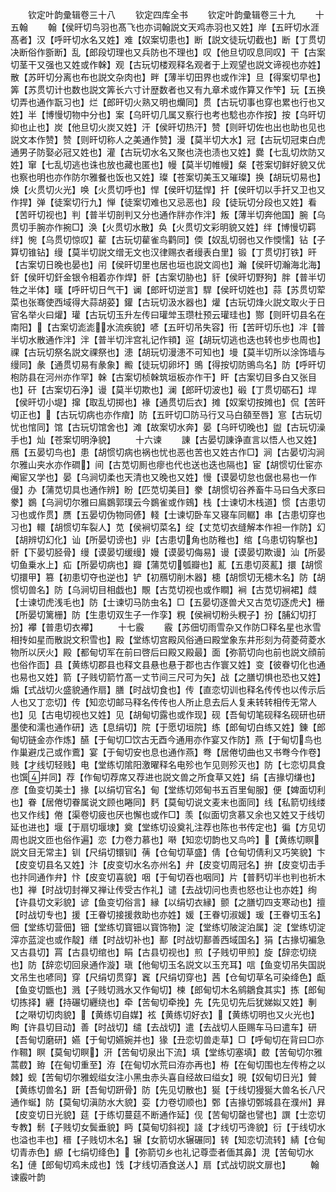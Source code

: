 <!-- { "loadSidebar": true } -->

　　钦定叶韵彚辑卷三十八
　　钦定四库全书
　　钦定叶韵彚辑卷三十九
　　十五翰
　　翰【侯旰切鸟羽也髙飞也亦词翰説文天鸡赤羽也又姓】岸【五旰切水涯髙者】汉【呼旰切水名又姓】难【奴案切患也】断【説文徒玩切截也】断【丁贯切决断俗作斵断】乱【郎段切理也又兵防也不理也】叹【他旦切叹息同叹】干【古案切茎干又强也又姓或作榦】观【古玩切楼观释名观者于上观望也説文谛视也亦姓】散【苏旰切分离也布也説文杂肉也】畔【薄半切田界也或作泮】旦【得案切早也】筭【苏贯切计也数也説文筭长六寸计歴数者也又有九章术或作算又作笇】玩【五换切弄也通作翫习也】烂【郎旰切火熟又明也爤同】贯【古玩切事也穿也累也行也又姓】半【博慢切物中分也】案【乌旰切几属又察行也考也騐也亦作按】按【乌旰切抑也止也】炭【他旦切火炭又姓】汗【侯旰切热汗】赞【则旰切佐也出也助也见也説文本作赞】赞【则旰切称人之美通作赞】漫【莫半切大水】冠【古玩切冠束白虎通男子防娶必冠又姓也】灌【古玩切水名又聚也浇也渍也又姓】爨【七乱切炊防又姓】窜【七乱切逃也诛也放也藏也匿也】幔【莫半切帷幔】粲【苍案切鲜好貌又优也察也明也亦作防尔雅餐也饭也又姓】璨【苍案切美玉又璀璨】换【胡玩切易也】焕【火贯切火光】唤【火贯切呼也】悍【侯旰切猛悍】扞【侯旰切以手扞又卫也又作捍】弹【徒案切行九】惮【徒案切难也又忌恶也】段【徒玩切分段也又姓】看【苦旰切视也】判【普半切剖判又分也通作牉亦作泮】叛【薄半切奔他国】腕【乌贯切手腕亦作捥□】涣【火贯切水散】奂【火贯切文彩明貌又姓】绊【博慢切羁绊】惋【乌贯切惊叹】雚【古玩切雚雀鸟鹳同】偄【奴乱切弱也又作愞懦】钻【子算切锥钻】缦【莫半切説文缯无文也汉律赐衣者缦表白里】锻【丁贯切打铁】旰【古案切日晚也晏也】闬【侯旰切里也居也垣也説文闾也】瀚【侯旰切瀚海北海】釬【侯旰切釬金银令相着亦作焊】骭【古案切胁也】豻【侯旰切野狗】胖【普半切牲之半体】暵【呼旰切日气干】谰【郎旰切逆言】駻【侯旰切姓也】蒜【苏贯切荤菜也张骞使西域得大蒜胡荽】鑵【古玩切汲水器也】爟【古玩切烽火説文取火于日官名举火曰爟】瓘【古玩切玉升左传曰瓘斚玉瓒杜预云瓘珪也】酂【则旰切县名在南阳】【古案切滮滮水流疾貌】喭【五旰切吊失容】衎【苦旰切乐也】冸【普半切水散通作泮】泮【普半切泮宫礼记作頖】逭【胡玩切逃也迭也转也步也周也】祼【古玩切祭名説文祼祭也】漶【胡玩切漫漶不可知也】墁【莫半切所以涂饰墙与缦同】彖【通贯切易有彖象】毈【徒玩切卵坏】鴠【得按切防鴠鸟名】防【呼旰切枹防县在河州亦作罕】榦【古案切桢榦筑垣板亦作干】盰【古案切目多白又张目也】矸【古案切石浄】谩【莫半切欺也】澜【郎旰切波也】碫【丁贯切砺石】垾【侯旰切小堤】撺【取乱切掷也】褖【通贯切后衣】摊【奴案切按摊也】侃【苦旰切正也】【古玩切病也亦作痯】防【五旰切□防马行又马白頟至唇】悹【古玩切忧也悺同】馆【古玩切馆舍也】滩【故案切水奔】晏【乌旰切晚也】盥【古玩切澡手也】灿【苍案切明浄貌】
　　十六谏
　　諌【古晏切諌诤直言以悟人也又姓】鴈【五晏切鸟也】患【胡惯切病也祸也忧也恶也苦也又姓古作□】涧【古晏切沟涧尔雅山夹水亦作磵】间【古苋切厠也瘳也代也送也迭也隔也】宦【胡惯切仕宦亦阉宦又学也】晏【乌涧切柔也天清也又晚也又姓】慢【谟晏切怠也倨也易也一作僈】办【蒲苋切具也通作辨】盼【匹苋切美目】豢【胡惯切谷养畜牛马曰刍犬豕曰豢】鷃【乌涧切尔雅曰鳸鷃郭璞云今鷃雀或作鴳】栈【士谏切木栈道】惯【古患切习也或作贯】赝【五晏切伪物同偐】輚【士谏切卧车又寝车同轏】串【古患切穿也习也】轘【胡惯切车裂人】苋【侯裥切菜名】绽【丈苋切衣缝解本作袒一作防】幻【胡辨切幻化】讪【所晏切谤也】丱【古患切角也防稚也】绾【乌患切钩撃也】骭【下晏切胫骨】缦【谟晏切缓缦】嫚【谟晏切侮易】谩【谟晏切欺谩】汕【所晏切鱼乗水上】疝【所晏切病也】瓣【蒲苋切瓠瓣也】薍【五患切菼薍】擐【胡惯切擐甲】篡【初患切夺也逆也】铲【初鴈切削木器】槵【胡惯切无槵木名】防【胡惯切兽名】防【乌涧切目相戯也】覸【古苋切视也或作瞷】裥【古苋切裥裙】虥【士谏切虎浅毛也】防【士谏切马防虫名】□【五晏切逐兽犬又古苋切逐虎犬】栅【所晏切篱栅】防【生患切双生子一作孪】粯【侯裥切粉头粯子】扮【脯幻切打扮】襻【普患切衣襻】
　　十七霰
　　霰【苏佃切雨雪杂又作防□释名星也氷雪相抟如星而散説文积雪也】殿【堂练切宫殿风俗通曰殿堂象东井形刻为荷菱荷菱水物所以厌火】殿【都甸切军在前曰啓后曰殿又殿最】面【弥箭切向也前也説文顔前也俗作靣】县【黄练切郡县也释文县悬也悬于郡也古作寰又姓】变【彼眷切化也通也易也又姓】箭【子贱切箭竹髙一丈节间三尺可为矢】战【之膳切惧也恐也又姓】煽【式战切火盛貌通作扇】膳【时战切食也】传【直恋切训也释名传传也以传示后人也又丁恋切】传【知恋切邮马释名传传也人所止息去后人复耒转转相传无常人也】见【古电切视也又姓】见【胡甸切露也或作现】砚【吾甸切笔砚释名砚研也研墨使和濡也通作研】选【息绢切】院【于愿切垣院】练【郎甸切白练又姓】錬【郎甸切链金亦作炼】醼【于甸切□饮古无酉今通用亦作宴又作防】燕【于甸切鸟也作巢避戊己或作鷰】宴【于甸切安也息也通作燕】弮【居倦切曲也又书弮今作卷】贱【才线切轻贱】电【堂练切隂阳激曜释名电殄也乍见则殄灭也】防【七恋切具食也馔并同】荐【作甸切荐席又荐进也説文兽之所食草又姓】绢【吉掾切缣也】彦【鱼变切美士】掾【以绢切官名】甸【堂练切郊甸书五百里甸服】便【婢面切利也】眷【居倦切眷属说文顾也睠同】麫【莫甸切说文麦末也面同】线【私箭切线缕也又作线】倦【渠卷切疲也厌也懈也或作□】羡【似面切贪慕又余也又姓又于线切延也进也】堰【于扇切堰埭】奠【堂练切设奠礼注荐也陈也书传定也】徧【方见切周也説文匝也俗作遍】恋【力卷力慕也】啭【知恋切韵也又鸟吟】【黄练切瞑説文目无常主】钏【尺绢切镮钏】蒨【仓甸切草盛】倩【仓甸切倩利又巧笑貌】卞【皮变切县名又姓】汴【皮变切水名亦州名】弁【皮变切周冠名】拚【皮变切击手也抃同通作弁】忭【皮变切喜貌】咽【于甸切吞也咽同】片【普麫切半也判也祈木也】禅【时战切封禅又禅让传受古作礼】谴【去战切问也责也怒也让也亦姓】绚【许县切文彩貌】谚【鱼变切俗言】縁【以绢切衣縁】颤【之膳切四支寒动也】擅【时战切专也】援【王眷切接援救助也亦姓】媛【王眷切淑媛】瑗【王眷切玉名】佃【堂练切营佃】钿【堂练切寳钿以寳饰物】淀【堂练切陂淀泊属】淀【堂练切淀滓亦蓝淀也或作靛】缮【时战切补也】鄯【时战切鄯善西域国名】狷【古掾切褊急又古县切】罥【古县切绾也】睊【古县切视也】煎【子贱切甲煎】旋【辞恋切绕也】防【辞恋切回泉通作漩】瑱【他甸切玉名説文以玉充耳】唁【鱼变切吊失国説文吊生也喭同】穿【尺绢切贯穿】竁【尺绢切穿也】茜【仓甸切草名可染绛色】甗【鱼变切甑也】溅【子贱切溅水又作甸切】楝【郎甸切木名鹓鶵食其实】拣【郎甸切拣择】纒【持碾切纒绕也】牵【苦甸切牵挽】先【先见切先后犹娣姒又姓】剸【之啭切切肉貌】【黄练切自媒】袨【黄练切好衣】【黄练切明也又火光也】眴【许县切目动】善【时战切】缱【去战切】遣【去战切人臣赐车马曰遣车】研【吾甸切磨研】嬿【于甸切嬿婉并也】猭【丑恋切兽走草】□【呼甸切在背曰□亦作韅】瞑【莫甸切瞑】汧【苦甸切泉出下流】填【堂练切塞填】菣【苦甸切尔雅蒿菣】臶【在甸切重至】洊【在甸切水荒曰洊亦再也】栫【在甸切围也左传栫之以棘】蚬【苦甸切尔雅蚬缢女注小黑虫赤头喜自经故曰缢女】晛【奴甸切日光】贙【黄练切兽名】趼【吾甸切趼骨】防【先见切散也】狿【于线切獌狿大兽名长八尺通作蜒】防【莫甸切滇防水大貌】娈【力卷切顺也】鄄【吉掾切鄄城县在濮州】昪【皮变切日光貌】莚【于练切蔓莚不断通作延】伣【苦甸切罄也譬也】譔【士恋切专教】鬋【子贱切女鬓垂貌】眄【莫甸切斜视】諓【才线切丐谗貌】衍【于线切水也溢也丰也】榗【子贱切木名】辗【女箭切水辗碾同】转【知恋切流转】綪【仓甸切青赤色】縓【七绢切绛色】【弥箭切乡也礼记尊壶者偭其鼻】涀【苦甸切水名】僆【郎甸切鸡未成也】饯【才线切酒食送人】扇【式战切説文扉也】
　　翰谏霰叶韵
